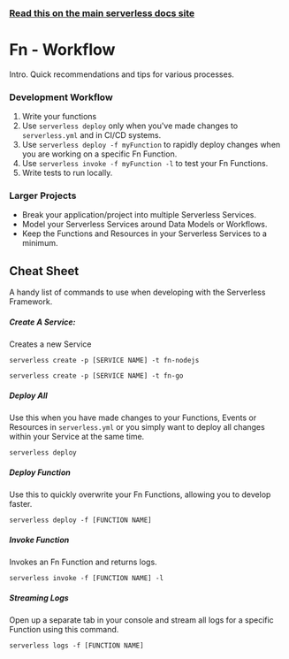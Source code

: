 <!--
title: Serverless Framework Guide - Fn - Workflow
menuText: Workflow
menuOrder: 9
description: A guide and cheatsheet containing CLI commands and workflow recommendations.
layout: Doc
-->

<!-- DOCS-SITE-LINK:START automatically generated  -->

### [Read this on the main serverless docs site](https://www.serverless.com/framework/docs/providers/fn/guide/workflow)

<!-- DOCS-SITE-LINK:END -->

# Fn - Workflow

Intro. Quick recommendations and tips for various processes.

### Development Workflow

1. Write your functions
2. Use `serverless deploy` only when you've made changes to `serverless.yml` and in CI/CD systems.
3. Use `serverless deploy -f myFunction` to rapidly deploy changes when you are working on a specific Fn Function.
4. Use `serverless invoke -f myFunction -l` to test your Fn Functions.
5. Write tests to run locally.

### Larger Projects

- Break your application/project into multiple Serverless Services.
- Model your Serverless Services around Data Models or Workflows.
- Keep the Functions and Resources in your Serverless Services to a minimum.

## Cheat Sheet

A handy list of commands to use when developing with the Serverless Framework.

##### Create A Service:

Creates a new Service

```
serverless create -p [SERVICE NAME] -t fn-nodejs
```

```
serverless create -p [SERVICE NAME] -t fn-go
```

##### Deploy All

Use this when you have made changes to your Functions, Events or Resources in `serverless.yml` or you simply want to deploy all changes within your Service at the same time.

```
serverless deploy
```

##### Deploy Function

Use this to quickly overwrite your Fn Functions, allowing you to develop faster.

```
serverless deploy -f [FUNCTION NAME]
```

##### Invoke Function

Invokes an Fn Function and returns logs.

```
serverless invoke -f [FUNCTION NAME] -l
```

##### Streaming Logs

Open up a separate tab in your console and stream all logs for a specific Function using this command.

```
serverless logs -f [FUNCTION NAME]
```
